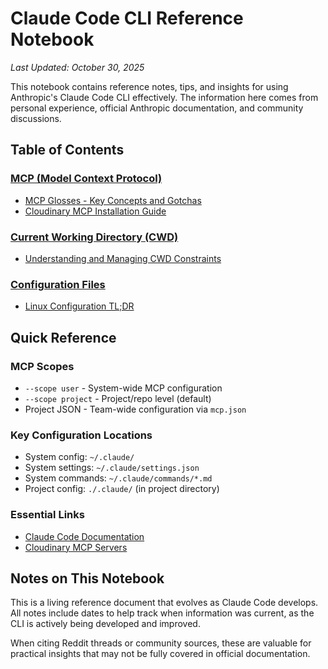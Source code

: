 # Claude Code CLI Reference Notebook

*Last Updated: October 30, 2025*

This notebook contains reference notes, tips, and insights for using Anthropic's Claude Code CLI effectively. The information here comes from personal experience, official Anthropic documentation, and community discussions.

## Table of Contents

### [MCP (Model Context Protocol)](./mcp/)
- [MCP Glosses - Key Concepts and Gotchas](./mcp/mpc-glosses.md)
- [Cloudinary MCP Installation Guide](./mcp/cloudinary-mcp.md)

### [Current Working Directory (CWD)](./cwd/)
- [Understanding and Managing CWD Constraints](./cwd/cwd.md)

### [Configuration Files](./config-files/)
- [Linux Configuration TL;DR](./config-files/linuxtldr.md)

## Quick Reference

### MCP Scopes
- `--scope user` - System-wide MCP configuration
- `--scope project` - Project/repo level (default)
- Project JSON - Team-wide configuration via `mcp.json`

### Key Configuration Locations
- System config: `~/.claude/`
- System settings: `~/.claude/settings.json`
- System commands: `~/.claude/commands/*.md`
- Project config: `./.claude/` (in project directory)

### Essential Links
- [Claude Code Documentation](https://docs.claude.com/en/docs/claude-code/)
- [Cloudinary MCP Servers](https://github.com/cloudinary/mcp-servers)

## Notes on This Notebook

This is a living reference document that evolves as Claude Code develops. All notes include dates to help track when information was current, as the CLI is actively being developed and improved.

When citing Reddit threads or community sources, these are valuable for practical insights that may not be fully covered in official documentation.

